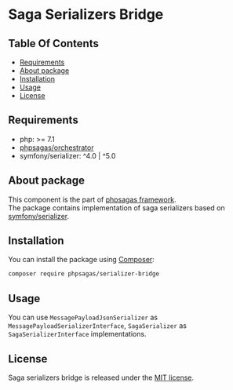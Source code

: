 # Saga Serializers Bridge

## Table Of Contents
- [Requirements](#requirements)
- [About package](#about-package)
- [Installation](#installation)
- [Usage](#usage)
- [License](#license)

## Requirements  
- php: >= 7.1
- [phpsagas/orchestrator](https://github.com/phpsagas/orchestrator)
- symfony/serializer: ^4.0 | ^5.0

## About package
This component is the part of [phpsagas framework](https://github.com/phpsagas).  
The package contains implementation of saga serializers based on [symfony/serializer](https://packagist.org/packages/symfony/serializer).

## Installation
You can install the package using [Composer](https://getcomposer.org/):
```bash
composer require phpsagas/serializer-bridge
```

## Usage
You can use `MessagePayloadJsonSerializer` as `MessagePayloadSerializerInterface`, `SagaSerializer` as `SagaSerializerInterface` implementations.

## License
Saga serializers bridge is released under the [MIT license](LICENSE). 
